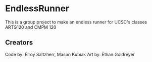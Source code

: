 # EndlessRunner

This is a group project to make an endless runner for UCSC's classes ARTG120 and CMPM 120

## Creators
Code by: Elroy Saltzherr, Mason Kubiak
Art by: Ethan Goldreyer

